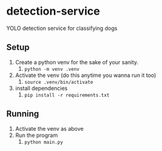 # detection-service
YOLO detection service for classifying dogs


## Setup

1. Create a python venv for the sake of your sanity.
   1. `python -m venv .venv`
2. Activate the venv (do this anytime you wanna run it too)
   1. `source .venv/bin/activate`
3. install dependencies
   1. `pip install -r requirements.txt`

## Running

1. Activate the venv as above
2. Run the program
   1. `python main.py`
